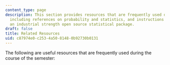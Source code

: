 ```yaml
---
content_type: page
description: This section provides resources that are frequently used during the course,
  including references on probability and statistics, and instructions for using R,
  an industrial strength open source statistical package.
draft: false
title: Related Resources
uid: c87974e0-c253-4a50-8148-0b92730b0131
---
```

The following are useful resources that are frequently used during the course of the semester: